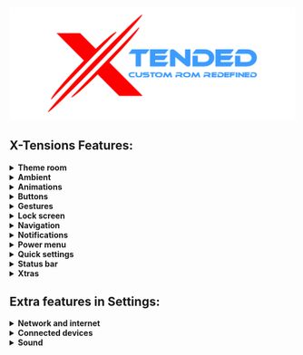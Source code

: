 ![Project PROJECT-XTENDED](https://github.com/Project-Xtended/docs/raw/master/Xtended-banner.png)
-------------------------------------------------------------------------------------------------------
**X-Tensions Features:** 
-----------------------------

<details>
<summary><b>Theme room</b></summary>

* Use custom color
* Custom color
* White luminance
* Use accurate shades
* Chroma factor
* Use linear lightness
* Dark theme
	* Use Dark theme
	* Schedule
	* Theme color
</details>
<details>
<summary><b>Ambient</b></summary>

* Edge lighting
* Show always
* Show on AOD
* Hide AOD content
* Light color
* Custom color
* Light Layout Style
* Light view
* Light width
* Light duration
* Light repeat count
* Light repeat mode
* Timeout
</details>
<details>
<summary><b>Animations</b></summary>

* Power menu animations
* QS Tiles Animations
	* Animation styles
	* Animation duration
	* Tiles animations interpolator
</details>
<details>
<summary><b>Buttons</b></summary>

* Music control
* Reorient
* Volume rocker wake
* Volume dialog timeout
</details>
<details>
<summary><b>Gestures</b></summary>

* System settings
* Swipe to screenshot
* Brightness control
* Toggle torch when screen is off
* Double tap to sleep Gestures
	* Lockscreen
	* Statusbar
</details>
<details>
<summary><b>Lock screen</b></summary>

* Lockscreen shortcuts
* Show media art
* Media art blur level
* Lockscreen charging info
* Hide botton shortcuts
* Udfps haptic feedback
* Screen off FOD
</details>
<details>
<summary><b>Navigation</b></summary>

* System Navigation
	* Swipe to invoke the assisrance
	* Back sensitivity (Left/Right edge)
	* Set screen height for back gesture
	* Dead zone
	* Gesture bar length
	* Haptic feedback
	* Advance gesture options
		* Extended swipe action
		* Long swipe action timeout
		* Long left swipe action
		* Long right swipe action
		* Vertical left L-swipe action
		* Vertical right L-swipe action
	* 2-button navigation
	* 3-button navigation
* On screen navigation bar
* Layout
	* Normal
	* Compact
	* Left-leaning
	* Right-leaning
* Invert layout
* Show arrow keys while typing
</details>
<details>
<summary><b>Notifications</b></summary>

* Heads up
	* Heads up
	* Time out
	* Snooze timer
	* Less boaring heads up
* Show notifications count
* Notification Headers
* Breathing SMS
* Breathing Missed Call
* Breathing Voicemail
</details>
<details>
<summary><b>Power menu</b></summary>

* Power/reboot menu opacity
* Power/reboot dialog dim background
* Hide on lockscreen
* Power UI items ( Like On-The-Go in power menu)
</details>
<details>
<summary><b>Quick settings</b></summary>

* Show brightness slider
* Show brightness slider on bottom
* Show brightness slider in Quick QS panel
* Adaptive brightness button
* Vibrate QS tiles on touch
* Quick QS pulldown
</details>
<details>
<summary><b>Status bar</b></summary>

* System icons
* Clock and date
* Traffic indicators
* Statusbar battery indicator
* Carrier label
* Status bar logo
* Select VoLTE/HD icon
* Hide call strength icon
* Show Location Privacy Indicator
* Show 4g instead of LTE
* VoLTE icon
* Show data disabled icon
* Roaming indicator
* Old mobiletype
</details>
<details>
<summary><b>Xtras</b></summary>

* Burn in protection
* Burn in protection interval of shift
* Wake up on charge
* Charging animation
* Toast app icon
* Rounded corners
* Rounded corner radius
* Status bar left padding
* Status bar right padding
</details>

**Extra features in Settings:** 
--------------------------------
<details>
<summary><b>Network and internet</b></summary>

* Wi-Fi
  * Wi-Fi prefrences
     * Turn off Wi-Fi automatically
</details>
<details>
<summary><b>Connected devices</b></summary>

* Bluetooth timeout
</details>
<details>
<summary><b>Sound</b></summary>

* Link ring & notification volumes
* Increase ring volume
</details>
